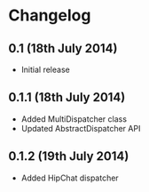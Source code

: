 # Changelog

## 0.1 (18th July 2014)

  * Initial release

## 0.1.1 (18th July 2014)

  * Added MultiDispatcher class
  * Updated AbstractDispatcher API

## 0.1.2 (19th July 2014)

  * Added HipChat dispatcher
